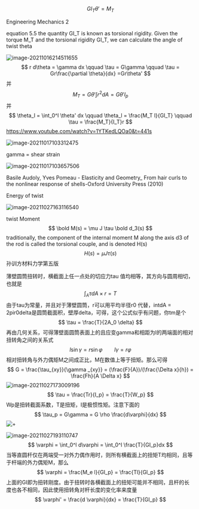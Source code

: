 $$
GI_T \theta' = M_T
$$

Engineering Mechanics 2

equation 5.5 the quantity GI_T is known as torsional rigidity. Given the torque M_T and the torsional rigidity GI_T, we can calculate the angle of twist theta

![image-20211016214511655](C:\Users\acer\AppData\Roaming\Typora\typora-user-images\image-20211016214511655.png)
$$
r d\theta = \gamma dx \qquad \tau = G\gamma \qquad \tau = Gr\frac{\partial \theta}{dx} =Gr\theta'
$$
并
$$
M_T = G\theta'\int r^2 dA = G\theta' I_p 
$$
并
$$
\theta_l = \int_0^l \theta' dx \qquad \theta_l = \frac{M_T l}{GI_T} \qquad \tau = \frac{M_T}{I_T}r
$$
https://www.youtube.com/watch?v=1YTKedLQOa0&t=441s

![image-20211017103312475](C:\Users\acer\AppData\Roaming\Typora\typora-user-images\image-20211017103312475.png)

gamma = shear strain

![image-20211017103657506](C:\Users\acer\AppData\Roaming\Typora\typora-user-images\image-20211017103657506.png)

Basile Audoly, Yves Pomeau - Elasticity and Geometry_ From hair curls to the nonlinear response of shells-Oxford University Press (2010)

Energy of twist

![image-20211027163116540](D:\定理\材料力学\image-20211027163116540.png)

twist Moment\
$$
\bold M(s) = \mu J \tau \bold d_3(s)
$$
traditionally, the component of the internal moment M along the axis d3 of the rod is called the torsional couple, and is denoted H(s)
$$
H(s) = \mu J \tau(s)
$$
孙训方材料力学第五版

薄壁圆筒扭转时，横截面上任一点处的切应力tau 值均相等，其方向与圆周相切，也就是
$$
\int_A \tau dA \times r = T
$$
由于tau为常量，并且对于薄壁圆筒，r可以用平均半径r0 代替，intdA = 2pir0delta是圆筒截面积，壁厚delta，可得，这个公式似乎有问题，你tm是个
$$
\tau = \frac{T}{2A_0 \delta}
$$
再由几何关系，可得薄壁面圆筒表面上的且应变gamma和相距为l的两端面的相对扭转角之间的关系式
$$
l\sin \gamma = r\sin \varphi \qquad l\gamma = r\varphi
$$
相对扭转角与外力偶矩M之间成正比，M在数值上等于扭矩。那么可得
$$
G = \frac{\tau_{xy}}{\gamma _{xy}} = (\frac{F}{A})/(\frac{\Delta x}{h}) = \frac{Fh}{A \Delta x}
$$
![image-20211027173009196](D:\定理\材料力学\image-20211027173009196.png)
$$
\tau = \frac{Tr}{I_p} = \frac{T}{W_p}
$$
Wp是扭转截面系数，T是扭矩，I是极惯性矩。注意下面的
$$
\tau_p = G\gamma = G \rho \frac{d\varphi}{dx}
$$
![+](D:\定理\材料力学\image-20211027193059019.png)

![image-20211027193110747](D:\定理\材料力学\image-20211027193110747.png)
$$
\varphi = \int_0^l d\varphi = \int_0^l \frac{T}{GI_p}dx 
$$
当等直圆杆仅在两端受一对外力偶作用时，则所有横截面上的扭矩T均相同，且等于杆端的外力偶矩M，那么
$$
\varphi = \frac{M_e l}{GI_p} = \frac{Tl}{Gl_p}
$$
上面的GI即为扭转刚度。由于扭转时各横截面上的扭矩可能并不相同，且杆的长度也各不相同，因此使用扭转角对杆长度的变化率来度量
$$
\varphi' = \frac{d \varphi}{dx} = \frac{T}{GI_p}
$$

